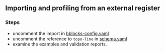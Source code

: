 ## Importing and profiling from an external register

### Steps
- uncomment the import in [bblocks-config.yaml](../../bblocks-config.yaml)
- uncomment the reference to `topo-line` in [schema.yaml](schema.yaml)
- examine the examples and validation reports.


